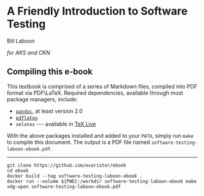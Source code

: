 # A Friendly Introduction to Software Testing
Bill Laboon

_for AKS and CKN_

## Compiling this e-book

This textbook is comprised of a series of Markdown files, compiled into PDF
format via PDF\LaTeX.  Required dependencies, available through most package
managers, include:

* [`pandoc`](http://johnmacfarlane.net/pandoc/), at least version 2.0
* [`pdflatex`](http://www.tug.org/applications/pdftex/)
* `xelatex` --- available in [TeX Live](http://tug.org/texlive/)

With the above packages installed and added to your `PATH`, simply run `make`
to compile this document.  The output is a PDF file named
`software-testing-laboon-ebook.pdf`.

---

```
git clone https://github.com/evaristor/ebook
cd ebook
docker build --tag software-testing-laboon-ebook .
docker run --volume ${PWD}:/workdir software-testing-laboon-ebook make
xdg-open software-testing-laboon-ebook.pdf
```
